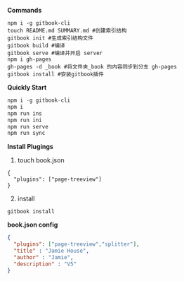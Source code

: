 
**Commands**

```shell
npm i -g gitbook-cli
touch README.md SUMMARY.md #创建索引结构
gitbook init #生成索引结构文件
gitbook build #编译
gitbook serve #编译并开启 server
npm i gh-pages
gh-pages -d _book #将文件夹_book 的内容同步到分支 gh-pages
gitbook install #安装gitbook插件
```

**Quickly Start**

```js
npm i -g gitbook-cli
npm i
npm run ins
npm run ini
npm run serve
npm run sync
```



**Install Plugings**

1. touch book.json
```
{
  "plugins": ["page-treeview"]
}
```

2. install
```
gitbook install
```



**book.json config**

```json
{
  "plugins": ["page-treeview","splitter"],
  "title" : "Jamie House",
  "author" : "Jamie",
  "description" : "V5"
}
```
